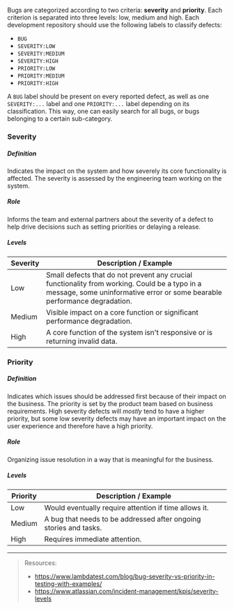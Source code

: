 Bugs are categorized according to two criteria: **severity** and **priority**. Each criterion is separated into three levels: low, medium and high. Each development repository should use the following labels to classify defects:

- `BUG`
- `SEVERITY:LOW` 
- `SEVERITY:MEDIUM`
- `SEVERITY:HIGH`
- `PRIORITY:LOW`
- `PRIORITY:MEDIUM`
- `PRIORITY:HIGH`

A `BUG` label should be present on every reported defect, as well as one `SEVERITY:...` label and one `PRIORITY:...` label depending on its classification. This way, one can easily search for all bugs, or bugs belonging to a certain sub-category.

### Severity

##### Definition

Indicates the impact on the system and how severely its core functionality is affected. The severity is assessed by the engineering team working on the system.

##### Role

Informs the team and external partners about the severity of a defect to help drive decisions such as setting priorities or delaying a release.

##### Levels

Severity | Description / Example
--- |     ---
Low | Small defects that do not prevent any crucial functionality from working. Could be a typo in a message, some uninformative error or some bearable performance degradation. 
Medium | Visible impact on a core function or significant performance degradation.
High | A core function of the system isn't responsive or is returning invalid data.

### Priority

##### Definition

Indicates which issues should be addressed first because of their impact on the business. The priority is set by the product team based on business requirements. High severity defects will _mostly_ tend to have a higher priority, but some low severity defects may have an important impact on the user experience and therefore have a high priority.

##### Role

Organizing issue resolution in a way that is meaningful for the business. 

##### Levels

Priority | Description / Example
--- | --- 
Low | Would eventually require attention if time allows it.
Medium | A bug that needs to be addressed after ongoing stories and tasks.
High | Requires immediate attention.

--- 

> Resources:
> 
> - https://www.lambdatest.com/blog/bug-severity-vs-priority-in-testing-with-examples/
> - https://www.atlassian.com/incident-management/kpis/severity-levels